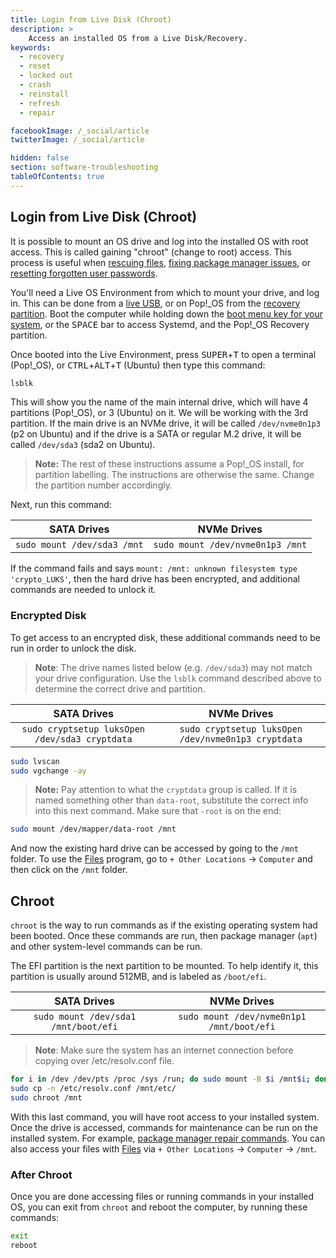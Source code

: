```yaml
---
title: Login from Live Disk (Chroot)
description: >
    Access an installed OS from a Live Disk/Recovery.
keywords:
  - recovery
  - reset
  - locked out
  - crash
  - reinstall
  - refresh
  - repair

facebookImage: /_social/article
twitterImage: /_social/article

hidden: false
section: software-troubleshooting
tableOfContents: true
---
```


## Login from Live Disk (Chroot)

It is possible to mount an OS drive and log into the installed OS with root access. This is called gaining "chroot" (change to root) access. This process is useful when [rescuing files](/articles/disaster-recovery), [fixing package manager issues](/articles/package-manager-pop), or [resetting forgotten user passwords](/articles/password).

You'll need a Live OS Environment from which to mount your drive, and log in. This can be done from a [live USB](/articles/live-disk), or on Pop!_OS from the [recovery partition](/articles/pop-recovery).
Boot the computer while holding down the [boot menu key for your system](/articles/boot-menu), or the <kbd>SPACE</kbd> bar to access Systemd, and the Pop!\_OS Recovery partition.

Once booted into the Live Environment, press <kbd>SUPER</kbd>+<kbd>T</kbd> to open a terminal (Pop!\_OS), or <kbd>CTRL</kbd>+<kbd>ALT</kbd>+<kbd>T</kbd> (Ubuntu) then type this command:

```bash
lsblk
```

This will show you the name of the main internal drive, which will have 4 partitions (Pop!\_OS), or 3 (Ubuntu) on it.  We will be working with the 3rd partition.  If the main drive is an NVMe drive, it will be called `/dev/nvme0n1p3` (p2 on Ubuntu) and if the drive is a SATA or regular M.2 drive, it will be called `/dev/sda3` (sda2 on Ubuntu).

>**Note:** The rest of these instructions assume a Pop!\_OS install, for partition labelling. The instructions are otherwise the same. Change the partition number accordingly.

Next, run this command:

| **SATA Drives**           | **NVMe Drives**                |
|:-------------------------:|:------------------------------:|
| ```sudo mount /dev/sda3 /mnt``` | ```sudo mount /dev/nvme0n1p3 /mnt``` |

If the command fails and says `mount: /mnt: unknown filesystem type 'crypto_LUKS'`, then the hard drive has been encrypted, and additional commands are needed to unlock it.  

### Encrypted Disk

To get access to an encrypted disk, these additional commands need to be run in order to unlock the disk.  

>**Note**: The drive names listed below (e.g. `/dev/sda3`) may not match your drive configuration. Use the `lsblk` command described above to determine the correct drive and partition.

| **SATA Drives**                                    | **NVMe Drives**                                   |
|:--------------------------------------------------:|:-------------------------------------------------:|
| ```sudo cryptsetup luksOpen /dev/sda3 cryptdata```       | ```sudo cryptsetup luksOpen /dev/nvme0n1p3 cryptdata``` |

```bash
sudo lvscan
sudo vgchange -ay
```

>**Note:** Pay attention to what the `cryptdata` group is called. If it is named something other than `data-root`, substitute the correct info into this next command.  Make sure that `-root` is on the end:

```bash
sudo mount /dev/mapper/data-root /mnt
```

And now the existing hard drive can be accessed by going to the `/mnt` folder.  To use the <u>Files</u> program, go to `+ Other Locations` -> `Computer` and then click on the `/mnt` folder.

## Chroot

`chroot` is the way to run commands as if the existing operating system had been booted.  Once these commands are run, then package manager (`apt`) and other system-level commands can be run.

The EFI partition is the next partition to be mounted. To help identify it, this partition is usually around 512MB, and is labeled as `/boot/efi`.

| **SATA Drives**                       | **NVMe Drives**                          |
|:-------------------------------------:|:----------------------------------------:|
| ```sudo mount /dev/sda1 /mnt/boot/efi```    | ```sudo mount /dev/nvme0n1p1 /mnt/boot/efi```  |

>**Note**: Make sure the system has an internet connection before copying over /etc/resolv.conf file.

```bash
for i in /dev /dev/pts /proc /sys /run; do sudo mount -B $i /mnt$i; done
sudo cp -n /etc/resolv.conf /mnt/etc/
sudo chroot /mnt
```

With this last command, you will have root access to your installed system. Once the drive is accessed, commands for maintenance can be run on the installed system. For example, [package manager repair commands](article/package-manager-pop). You can also access your files with <u>Files</u> via `+ Other Locations` -> `Computer` -> `/mnt`.

### After Chroot

Once you are done accessing files or running commands in your installed OS, you can exit from `chroot` and reboot the computer, by running these commands:

```bash
exit
reboot
```
